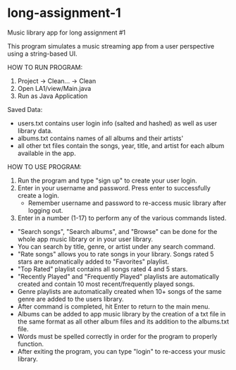 # long-assignment-1
Music library app for long assignment #1

This program simulates a music streaming app from a user perspective using a string-based UI.

HOW TO RUN PROGRAM:
1. Project -> Clean... -> Clean
2. Open LA1/view/Main.java
3. Run as Java Application

Saved Data:
- users.txt contains user login info (salted and hashed) as well as user library data.
- albums.txt contains names of all albums and their artists'
- all other txt files contain the songs, year, title, and artist for each album available in the app.

HOW TO USE PROGRAM:
1. Run the program and type "sign up" to create your user login.
2. Enter in your username and password. Press enter to successfully create a login.
   - Remember username and password to re-access music library after logging out.
3. Enter in a number (1-17) to perform any of the various commands listed.
  - "Search songs", "Search albums", and "Browse" can be done for the whole app music library or in your user library.
  - You can search by title, genre, or artist under any search command.
  - "Rate songs" allows you to rate songs in your library. Songs rated 5 stars are automatically added to "Favorites" playlist.
  - "Top Rated" playlist contains all songs rated 4 and 5 stars.
  - "Recently Played" and "Frequently Played" playlists are automatically created and contain 10 most recent/frequently played songs.
  - Genre playlists are automatically created when 10+ songs of the same genre are added to the users library.
  - After command is completed, hit Enter to return to the main menu.
  - Albums can be added to app music library by the creation of a txt file in the same format as all other album files and its addition to the albums.txt file.
  - Words must be spelled correctly in order for the program to properly function.
  - After exiting the program, you can type "login" to re-access your music library.
